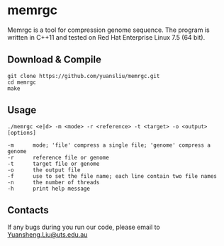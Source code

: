 # memrgc

Memrgc is a tool for compression genome sequence. The program is written in C++11 and tested on Red Hat Enterprise Linux 7.5 (64 bit). 

## Download & Compile

	git clone https://github.com/yuansliu/memrgc.git
	cd memrgc
	make

## Usage

	./memrgc <e|d> -m <mode> -r <reference> -t <target> -o <output> [options]

	-m  	mode; 'file' compress a single file; 'genome' compress a genome
	-r  	reference file or genome
	-t  	target file or genome
	-o  	the output file
	-f  	use to set the file name; each line contain two file names
	-n  	the number of threads
	-h  	print help message

## Contacts
If any bugs during you run our code, please email to <Yuansheng.Liu@uts.edu.au>
